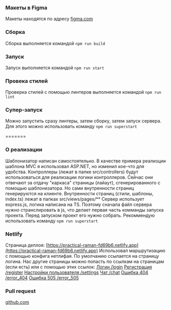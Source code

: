 ### Макеты в Figma
Макеты находятся по адресу [figma.com](https://www.figma.com/file/FgFe7Pvmq0waQkndGPYIRN/Chat?node-id=0%3A1) 

### Сборка
Сборка выполняется командой `npm run build`

### Запуск
Запуск выполняется командой `npm run start`

### Провека стилей
Проверка стилей с помощью линтеров выполняется командой `npm run lint`

### Супер-запуск
Можно запустить сразу линтеры, затем сборку, затем запуск сервера. Для этого можно использовать команду `npm run superstart`

=======
### О реализации
Шаблонизатор написан самостоятельно.
В качестве примера реализции шаблона MVC я использовал ASP.NET, но изменил кое-что для удобства.
Контроллеры (лежат в папке src/controllers) будут использоваться для реализации логики контроллеров. Сейчас они отвечают за отдачу "каркаса" страницы (лайаут), сгенерированного с помощью шаблонизатора. Но сами внутренности страниц генерируются на клиенте.
Внутренности страниц (стили, шаблоны, index.ts) лежат в папках src/views/pages/**
Сервер использует express.js, логика написана на TS. Поэтому сначала файл сервера нужно странслировать в js, что делает первая часть комманды запуска проекта.
Перед запуском проект его нужно собрать. Рекоммендую использовать команду `npm run superstart`

### Netlify
Страница деплоя: [https://practical-raman-fd69b6.netlify.app](https://practical-raman-fd69b6.netlify.app) 
Использовал маршрутизацию с помощью конфига нетлифая. По умолчанию ссылается на страницу логина. Нас другие страницы можно попасть по ссылкам на страницам (если есть) или с помощью этих ссылок:
[Логин /login](https://practical-raman-fd69b6.netlify.app/login) 
[Регистрация /register](https://practical-raman-fd69b6.netlify.app/register) 
[Настройки пользователя /settings](https://practical-raman-fd69b6.netlify.app/settings) 
[Чат /chat](https://practical-raman-fd69b6.netlify.app/chat) 
[Ошибка 404 /error_404](https://practical-raman-fd69b6.netlify.app/error_404) 
[Ошибка 505 /error_505](https://practical-raman-fd69b6.netlify.app/erro_505) 



### Pull request
[github.com](https://github.com/radio-goodbye/middle.messenger.praktikum.yandex/pull/2) 